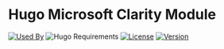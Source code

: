 # Hugo Microsoft Clarity Module

[![Used By](https://img.shields.io/badge/dynamic/json?color=success&label=used+by&query=repositories_humanize&logo=hugo&style=flat-square&url=https://api.razonyang.com/v1/github/dependents/hugomods/microsoft-clarity)](https://github.com/hugomods/microsoft-clarity/network/dependents)
![Hugo Requirements](https://img.shields.io/badge/dynamic/json?color=important&label=requirements&query=requirements&logo=hugo&style=flat-square&url=https://api.razonyang.com/v1/hugo/modules/github.com/hugomods/microsoft-clarity)
[![License](https://img.shields.io/github/license/hugomods/microsoft-clarity?style=flat-square)](https://github.com/hugomods/microsoft-clarity/blob/main/LICENSE)
[![Version](https://img.shields.io/github/v/tag/hugomods/microsoft-clarity?label=version&style=flat-square)](https://github.com/hugomods/microsoft-clarity/tags)
